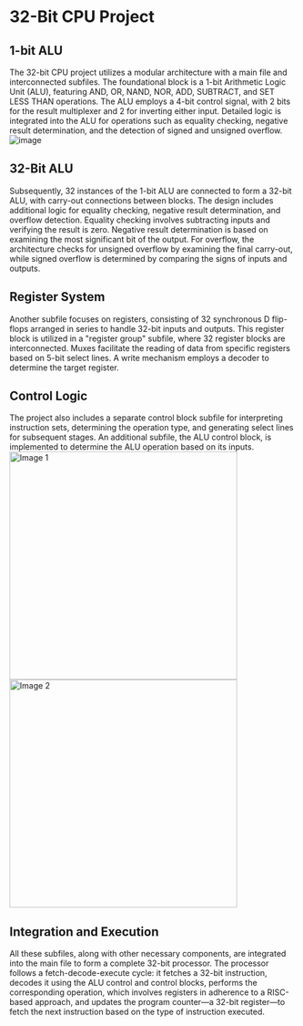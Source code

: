 # 32-Bit CPU Project

## 1-bit ALU

The 32-bit CPU project utilizes a modular architecture with a main file and interconnected subfiles. The foundational block is a 1-bit Arithmetic Logic Unit (ALU), featuring AND, OR, NAND, NOR, ADD, SUBTRACT, and SET LESS THAN operations. The ALU employs a 4-bit control signal, with 2 bits for the result multiplexer and 2 for inverting either input. Detailed logic is integrated into the ALU for operations such as equality checking, negative result determination, and the detection of signed and unsigned overflow.
![image](https://github.com/Mikeantabian/Logisim-CPU/assets/119545472/e02c0412-809c-4c62-aee2-c257356f9a6d)

## 32-Bit ALU

Subsequently, 32 instances of the 1-bit ALU are connected to form a 32-bit ALU, with carry-out connections between blocks. The design includes additional logic for equality checking, negative result determination, and overflow detection. Equality checking involves subtracting inputs and verifying the result is zero. Negative result determination is based on examining the most significant bit of the output. For overflow, the architecture checks for unsigned overflow by examining the final carry-out, while signed overflow is determined by comparing the signs of inputs and outputs.

## Register System

Another subfile focuses on registers, consisting of 32 synchronous D flip-flops arranged in series to handle 32-bit inputs and outputs. This register block is utilized in a "register group" subfile, where 32 register blocks are interconnected. Muxes facilitate the reading of data from specific registers based on 5-bit select lines. A write mechanism employs a decoder to determine the target register.

## Control Logic

The project also includes a separate control block subfile for interpreting instruction sets, determining the operation type, and generating select lines for subsequent stages. An additional subfile, the ALU control block, is implemented to determine the ALU operation based on its inputs.
<img src="https://github.com/Mikeantabian/Logisim-CPU/assets/119545472/ff2e2cfe-9f4f-4432-bfc2-028ebad55440" alt="Image 1" width="400"/> <img src="https://github.com/Mikeantabian/Logisim-CPU/assets/119545472/91803f7e-8486-402e-a002-7fdb4154bed8" alt="Image 2" width="400"/>


## Integration and Execution

All these subfiles, along with other necessary components, are integrated into the main file to form a complete 32-bit processor. The processor follows a fetch-decode-execute cycle: it fetches a 32-bit instruction, decodes it using the ALU control and control blocks, performs the corresponding operation, which involves registers in adherence to a RISC-based approach, and updates the program counter—a 32-bit register—to fetch the next instruction based on the type of instruction executed.
